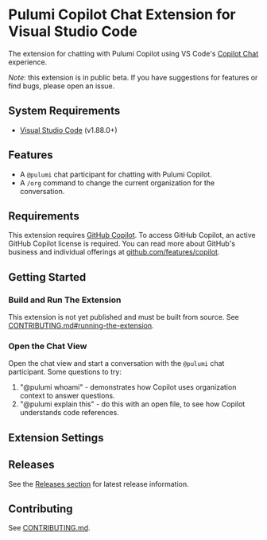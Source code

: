 # Pulumi Copilot Chat Extension for Visual Studio Code

The extension for chatting with Pulumi Copilot using VS Code's [Copilot Chat](https://code.visualstudio.com/docs/copilot/copilot-chat) experience.

_Note_: this extension is in public beta. If you have suggestions for features or find bugs, please open an issue.

## System Requirements

- [Visual Studio Code](https://code.visualstudio.com/) (v1.88.0+)

## Features

- A `@pulumi` chat participant for chatting with Pulumi Copilot.
- A `/org` command to change the current organization for the conversation.

## Requirements

This extension requires [GitHub Copilot](https://github.com/features/copilot?editor=vscode). To access GitHub Copilot, an active GitHub Copilot license is required. You can read more about GitHub's business and individual offerings at [github.com/features/copilot](https://github.com/features/copilot).

## Getting Started

### Build and Run The Extension

This extension is not yet published and must be built from source. See [CONTRIBUTING.md#running-the-extension](CONTRIBUTING.md#running-the-extension).

### Open the Chat View

Open the chat view and start a conversation with the `@pulumi` chat participant. Some questions to try:

1. "@pulumi whoami" - demonstrates how Copilot uses organization context to answer questions.
2. "@pulumi explain this" - do this with an open file, to see how Copilot understands code references.

## Extension Settings

## Releases

See the [Releases section](https://github.com/pulumi/pulumi-vscode-copilot/releases) for latest release information.

## Contributing

See [CONTRIBUTING.md](CONTRIBUTING.md).
